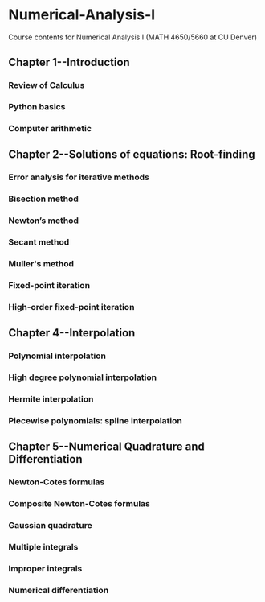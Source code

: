# Numerical-Analysis-I
Course contents for Numerical Analysis I (MATH 4650/5660 at CU Denver)

## Chapter 1--Introduction
### Review of Calculus
### Python basics
### Computer arithmetic

## Chapter 2--Solutions of equations: Root-finding
### Error analysis for iterative methods
### Bisection method
### Newton’s method
### Secant method
### Muller's method
### Fixed-point iteration
### High-order fixed-point iteration

## Chapter 4--Interpolation
### Polynomial interpolation
### High degree polynomial interpolation
### Hermite interpolation
### Piecewise polynomials: spline interpolation

## Chapter 5--Numerical Quadrature and Differentiation
### Newton-Cotes formulas
### Composite Newton-Cotes formulas
### Gaussian quadrature
### Multiple integrals
### Improper integrals
### Numerical differentiation
